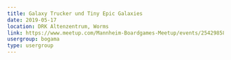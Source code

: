 ```yaml
---
title: Galaxy Trucker und Tiny Epic Galaxies 
date: 2019-05-17
location: DRK Altenzentrum, Worms
link: https://www.meetup.com/Mannheim-Boardgames-Meetup/events/254298581/
usergroup: bogama
type: usergroup
---
```

